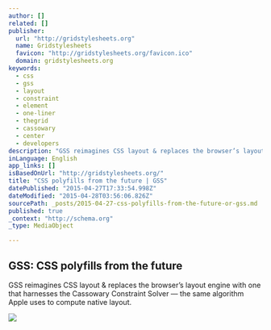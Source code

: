 ```yaml
---
author: []
related: []
publisher:
  url: "http://gridstylesheets.org"
  name: Gridstylesheets
  favicon: "http://gridstylesheets.org/favicon.ico"
  domain: gridstylesheets.org
keywords:
  - css
  - gss
  - layout
  - constraint
  - element
  - one-liner
  - thegrid
  - cassowary
  - center
  - developers
description: "GSS reimagines CSS layout & replaces the browser’s layout engine with one that harnesses the Cassowary Constraint Solver — the same algorithm Apple uses to compute native layout."
inLanguage: English
app_links: []
isBasedOnUrl: "http://gridstylesheets.org/"
title: "CSS polyfills from the future | GSS"
datePublished: "2015-04-27T17:33:54.998Z"
dateModified: "2015-04-28T03:56:06.826Z"
sourcePath: _posts/2015-04-27-css-polyfills-from-the-future-or-gss.md
published: true
_context: "http://schema.org"
_type: MediaObject

---
```

<article style=""><h1>GSS: CSS polyfills from the future</h1><p>GSS reimagines CSS layout &amp; replaces the browser’s layout engine with one that harnesses the Cassowary Constraint Solver — the same algorithm Apple uses to compute native layout.</p><img src="http://gridstylesheets.org/assets/images/Intro/CassowaryBird.png" /></article>